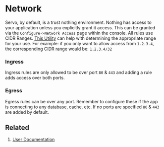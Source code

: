 # Network

Servo, by default, is a trust nothing environment. Nothing has access to your application unless you explicitly grant it access. This can be granted via the `Configure->Network Access` page within the console.
All rules use CIDR Ranges. [This Utility](http://www.ipaddressguide.com/cidr) can help with determining the appropriate range for your use. For example: if you only want to allow access from `1.2.3.4`, the corresponding CIDR range would be: `1.2.3.4/32`

### Ingress
Ingress rules are only allowed to be over port `80` & `443` and adding a rule adds access over both ports.

### Egress
Egress rules can be over any port. Remember to configure these if the app is connecting to any database, cache, etc. If no ports are specified `80` & `443` are added by default.

## Related
1. [User Documentation](README.md)
